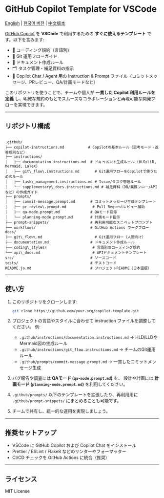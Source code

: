 # GitHub Copilot Template for VSCode

[English](./README.md) | [한국어 버전](./README.kr.md) | [中文版本](./README.zh.md)

[GitHub Copilot](https://docs.github.com/copilot) を **VSCode** で利用するための **すぐに使えるテンプレート** です。以下を含みます:

* 📐 コーディング規約（言語別）
* 🌱 Git 運用フローガイド
* 📄 ドキュメント作成ルール
* 🗂️ タスク管理・補足資料の指示
* 🤖 Copilot Chat / Agent 用の Instruction & Prompt ファイル（コミットメッセージ、PRレビュー、QA/計画モードなど）

このリポジトリを使うことで、チームや個人が **一貫した Copilot 利用ルールを定義** し、明確な規約のもとでスムーズなコラボレーションと再現可能な開発フローを実現できます。

---

## リポジトリ構成

```

.github/
├── copilot-instructions.md           # Copilotの基本ルール（思考モード・返答規則など）
├── instructions/
│   ├── documentation.instructions.md  # ドキュメント生成ルール (HLD/LLD, Mermaid, LaTeX)
│   ├── git\_flow\.instructions.md       # Git運用フローをCopilotで使うためのルール
│   ├── task\_management.instructions.md # Issue/タスク管理ルール
│   └── supplementary\_docs.instructions.md # 補足資料（DB/業務フロー/APIなど）の作成ガイド
├── prompts/
│   ├── commit-message.prompt.md       # コミットメッセージ生成テンプレート
│   ├── pr-review\.prompt.md            # Pull Requestレビュー補助
│   ├── qa-mode.prompt.md              # QAモード指示
│   └── planning-mode.prompt.md        # 計画モード指示
├── prompt-snippets/                   # 再利用可能なスニペットプロンプト
├── workflows/                         # GitHub Actions ワークフロー
docs/
├── git\_flow\.md                        # Git運用フロー（人間向け）
├── documentation.md                   # ドキュメント作成ルール
├── coding\_styles/                     # 言語別のコーディング規約
└── api\_docs.md                        # APIドキュメントテンプレート
src/                                   # ソースコード
tests/                                 # テストコード
README.ja.md                           # プロジェクトREADME（日本語版）

````

---

## 使い方

1. このリポジトリをクローンします:

   ```bash
   git clone https://github.com/your-org/copilot-template.git
   ```

2. プロジェクトの言語やスタイルに合わせて instruction ファイルを調整してください。
   例:

   * `.github/instructions/documentation.instructions.md` → HLD/LLDやMermaid図の生成ルール
   * `.github/instructions/git_flow.instructions.md` → チームのGit運用ルール
   * `.github/prompts/commit-message.prompt.md` → 一貫したコミットメッセージ生成

3. バグ報告や調査には **QAモード (`qa-mode.prompt.md`)** を、
   設計や計画には **計画モード (`planning-mode.prompt.md`)** を利用してください。

4. `.github/prompts/` 以下のテンプレートを拡張したり、再利用用に `.github/prompt-snippets/` にまとめることも可能です。

5. チームで共有し、統一的な運用を実現しましょう。

---

## 推奨セットアップ

* VSCode に GitHub Copilot および Copilot Chat をインストール
* Prettier / ESLint / Flake8 などのリンターやフォーマッター
* CI/CD チェックを GitHub Actions に統合（推奨）

---

## ライセンス

MIT License
